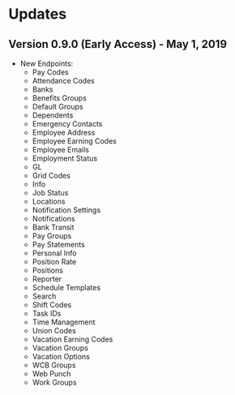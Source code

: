 # Updates

## Version 0.9.0 (Early Access) - May 1, 2019

- New Endpoints:
  - Pay Codes
  - Attendance Codes
  - Banks
  - Benefits Groups
  - Default Groups
  - Dependents
  - Emergency Contacts
  - Employee Address
  - Employee Earning Codes
  - Employee Emails
  - Employment Status
  - GL
  - Grid Codes
  - Info
  - Job Status
  - Locations
  - Notification Settings
  - Notifications
  - Bank Transit
  - Pay Groups
  - Pay Statements
  - Personal Info
  - Position Rate
  - Positions
  - Reporter
  - Schedule Templates
  - Search
  - Shift Codes
  - Task IDs
  - Time Management
  - Union Codes
  - Vacation Earning Codes
  - Vacation Groups
  - Vacation Options
  - WCB Groups
  - Web Punch
  - Work Groups
